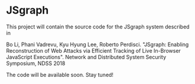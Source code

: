 # JSgraph

This project will contain the source code for the JSgraph system described in 

Bo Li, Phani Vadrevu, Kyu Hyung Lee, Roberto Perdisci. "JSgraph: Enabling Reconstruction of Web Attacks via Efficient Tracking of Live In-Browser JavaScript Executions". Network and Distributed System Security Symposium, NDSS 2018

The code will be available soon. Stay tuned!
